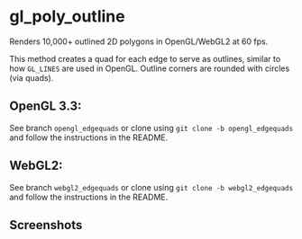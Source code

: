 # gl_poly_outline

Renders 10,000+ outlined 2D polygons in OpenGL/WebGL2 at 60 fps.

This method creates a quad for each edge to serve as outlines, similar to how `GL_LINES` are used in OpenGL. Outline corners are rounded with 
circles (via quads). 

## OpenGL 3.3:

See branch `opengl_edgequads` or clone using `git clone -b opengl_edgequads` and follow the instructions in the README.

## WebGL2:

See branch `webgl2_edgequads` or clone using `git clone -b webgl2_edgequads` and follow the instructions in the README.

## Screenshots 

